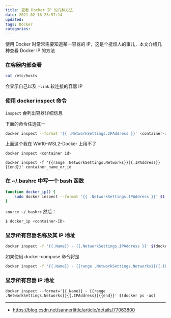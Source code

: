 ```yaml
---
title: 查看 Docker IP 的几种方法
date: 2021-02-16 23:57:14
updated: 
tags: Docker
categories: 
---
```

使用 Docker 时常常需要知道某一容器的 IP，这是个挺烦人的事儿，本文介绍几种查看 Docker IP 的方法

### 在容器内部查看
```bash
cat /etc/hosts
```
会显示自己以及 `–link` 软连接的容器 IP
### 使用 docker inspect 命令
`inspect` 会列出容器详细信息


下面的命令任选其一
```bash
docker inspect --format '{{ .NetworkSettings.IPAddress }}' <container-ID>
```
上面这个我在 Win10-WSL2-Docker 上用不了
```bash
docker inspect <container id>
```
```
docker inspect -f '{{range .NetworkSettings.Networks}}{{.IPAddress}}{{end}}' container_name_or_id
```
### 在 ~/.bashrc 中写一个 bash 函数
```bash
function docker_ip() {
    sudo docker inspect --format '{{ .NetworkSettings.IPAddress }}' $1
}
```
`source ~/.bashrc` 然后：
```bash
$ docker_ip <container-ID>
```
### 显示所有容器名称及其 IP 地址
```bash
docker inspect -f '{{.Name}} - {{.NetworkSettings.IPAddress }}' $(docker ps -aq)
```
如果使用 docker-compose 命令将是
```bash
docker inspect -f '{{.Name}} - {{range .NetworkSettings.Networks}}{{.IPAddress}}{{end}}' $(docker ps -aq)
```
### 显示所有容器 IP 地址
```
docker inspect --format='{{.Name}} - {{range .NetworkSettings.Networks}}{{.IPAddress}}{{end}}' $(docker ps -aq)
```

---

- https://blog.csdn.net/sannerlittle/article/details/77063800

